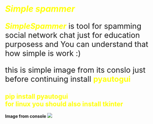 <h1 style="color:yellow"><b><i>Simple spammer</i></b></h1>
<p style="font-size:25px"><i><b style="color:yellow">SimpleSpammer</b></i> is tool for spamming social network chat just for education purposess and You can understand that how simple is work :)<p>
<p style="font-size:25px">this is simple image from its conslo
just before continuing install <b style="color:yellow"  >pyautogui</b>
<p>

<h2 style="color:yellow">pip install pyautogui
<br>
for linux you should also install tkinter
</h2>

<b>Image from console</b>
<img src="test.png">